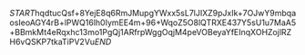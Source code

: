 $START$hqdtucQsf+8YejE8q6RmJMupgYWxx5sL7lJIXZ9pJxIk+7OJwY9mbqaosIeoAGY4rB+lPWQ16lh0IymEE4m+96+WqoZ5O8lQTRXE437Y5sU1u7MaA5+BBmkMt4eRqxhc13mo1PgQj1ARfrpWggOqjM4peVOBeyaYfEInqXOHZojlRZH6vQSKP7tkaTiPV2Vu$END$